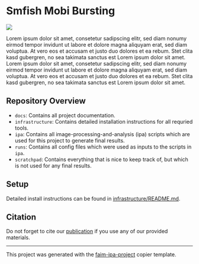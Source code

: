 <!-- start abstract -->
# Smfish Mobi Bursting
![](https://picsum.photos/id/223/800/600)

Lorem ipsum dolor sit amet, consetetur sadipscing elitr, sed diam nonumy eirmod
tempor invidunt ut labore et dolore magna aliquyam erat, sed diam voluptua. At
vero eos et accusam et justo duo dolores et ea rebum. Stet clita kasd gubergren,
no sea takimata sanctus est Lorem ipsum dolor sit amet. Lorem ipsum dolor sit amet,
consetetur sadipscing elitr, sed diam nonumy eirmod tempor invidunt ut labore et
dolore magna aliquyam erat, sed diam voluptua. At vero eos et accusam et justo
duo dolores et ea rebum. Stet clita kasd gubergren, no sea takimata sanctus est
Lorem ipsum dolor sit amet.
<!-- end abstract -->

## Repository Overview
* `docs`: Contains all project documentation.
* `infrastructure`: Contains detailed installation instructions for all requried tools.
* `ipa`: Contains all image-processing-and-analysis (ipa) scripts which are used for this project to generate final results.
* `runs`: Contains all config files which were used as inputs to the scripts in `ipa`.
* `scratchpad`: Contains everything that is nice to keep track of, but which is not used for any final results.

## Setup
Detailed install instructions can be found in [infrastructure/README.md](infrastructure/README.md).

## Citation
Do not forget to cite our [publication]() if you use any of our provided materials.

---
This project was generated with the [faim-ipa-project](https://fmi-faim.github.io/ipa-project-template/) copier template.
